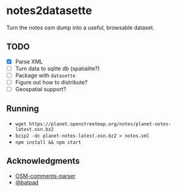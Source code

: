 # notes2datasette 

Turn the notes osm dump into a useful, browsable dataset. 

## TODO 
- [x] Parse XML
- [ ] Turn data to sqlite db (spatialite?)
- [ ] Package with `datasette`
- [ ] Figure out how to distribute? 
- [ ] Geospatial support?

## Running
- `wget https://planet.openstreetmap.org/notes/planet-notes-latest.osn.bz2`
- `bzip2 -dc planet-notes-latest.osn.bz2 > notes.xml`
- `npm install && npm start`

## Acknowledgments
- [OSM-comments-parser](https://github.com/mapbox/osm-comments-parser/tree/master/notes)
- [@batpad](http://github.com/batpad)
